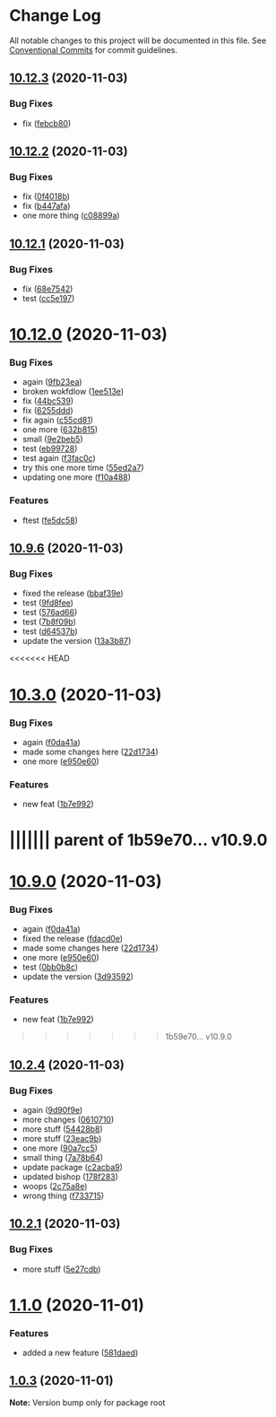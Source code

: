 # Change Log

All notable changes to this project will be documented in this file.
See [Conventional Commits](https://conventionalcommits.org) for commit guidelines.

## [10.12.3](https://github.com/andrewmtam/lerna-test/compare/v10.12.2...v10.12.3) (2020-11-03)


### Bug Fixes

* fix ([febcb80](https://github.com/andrewmtam/lerna-test/commit/febcb8074e63d0f48b08d064129c32ff388eeca3))





## [10.12.2](https://github.com/andrewmtam/lerna-test/compare/v10.12.1...v10.12.2) (2020-11-03)


### Bug Fixes

* fix ([0f4018b](https://github.com/andrewmtam/lerna-test/commit/0f4018bbdcabb1454d3b3d589b9521909ac811df))
* fix ([b447afa](https://github.com/andrewmtam/lerna-test/commit/b447afa5a2fac185fdf1c39d9ff39d4aa961803b))
* one more thing ([c08899a](https://github.com/andrewmtam/lerna-test/commit/c08899a0b8f436eb17ebd3476e77824ed03cc59f))





## [10.12.1](https://github.com/andrewmtam/lerna-test/compare/v10.12.0...v10.12.1) (2020-11-03)


### Bug Fixes

* fix ([68e7542](https://github.com/andrewmtam/lerna-test/commit/68e7542becd073ddb6feacae590f761547fa1862))
* test ([cc5e197](https://github.com/andrewmtam/lerna-test/commit/cc5e197b6fa4f470d8ee995e3a7345c6b38b77aa))





# [10.12.0](https://github.com/andrewmtam/lerna-test/compare/v10.9.6...v10.12.0) (2020-11-03)


### Bug Fixes

* again ([9fb23ea](https://github.com/andrewmtam/lerna-test/commit/9fb23ea9810c613f228a2e3239478c10e223d7ed))
* broken wokfdlow ([1ee513e](https://github.com/andrewmtam/lerna-test/commit/1ee513ef75f205b79e3e357719780fd352fef97b))
* fix ([44bc539](https://github.com/andrewmtam/lerna-test/commit/44bc53966019ccb6fd013da827baceb4747496a0))
* fix ([6255ddd](https://github.com/andrewmtam/lerna-test/commit/6255ddd5d09e2f7ace8d992f33d12ca95b10f0a5))
* fix again ([c55cd81](https://github.com/andrewmtam/lerna-test/commit/c55cd8156e04402d81e08b202a1086eca10580ee))
* one more ([632b815](https://github.com/andrewmtam/lerna-test/commit/632b8154dd65b970f92ae88ff8f404e9a1008f29))
* small ([9e2beb5](https://github.com/andrewmtam/lerna-test/commit/9e2beb5917a3582528b6ce2c4b5c1575c4df0e06))
* test ([eb99728](https://github.com/andrewmtam/lerna-test/commit/eb99728970d758cf38fc14d65d9e841961869aaa))
* test again ([f3fac0c](https://github.com/andrewmtam/lerna-test/commit/f3fac0c78225c090ff62a7fac2a69b7dacce4074))
* try this one more time ([55ed2a7](https://github.com/andrewmtam/lerna-test/commit/55ed2a71413850927b9434c19532a2cc0120c3b2))
* updating one more ([f10a488](https://github.com/andrewmtam/lerna-test/commit/f10a488f54eeb39c84db28ed05fd67c174d5a818))


### Features

* ftest ([fe5dc58](https://github.com/andrewmtam/lerna-test/commit/fe5dc585d0b94e859a519b653f7546165cfd60fc))





## [10.9.6](https://github.com/andrewmtam/lerna-test/compare/v10.3.0...v10.9.6) (2020-11-03)


### Bug Fixes

* fixed the release ([bbaf39e](https://github.com/andrewmtam/lerna-test/commit/bbaf39ec3fb691c4a18368c8bf74dac04a66e853))
* test ([9fd8fee](https://github.com/andrewmtam/lerna-test/commit/9fd8fee8b721b6d60da667f778bc24ee7f4da6c7))
* test ([576ad66](https://github.com/andrewmtam/lerna-test/commit/576ad66bf18d6cddfbe66cadddc9355b63859bee))
* test ([7b8f09b](https://github.com/andrewmtam/lerna-test/commit/7b8f09be09bb10c8dbe6b10334a7ba9ecfa1fea5))
* test ([d64537b](https://github.com/andrewmtam/lerna-test/commit/d64537b0ee43eb523367afd4f504c9329820e69b))
* update the version ([13a3b87](https://github.com/andrewmtam/lerna-test/commit/13a3b8791e9ed9819ec3858bde49201b8df21e72))





<<<<<<< HEAD
# [10.3.0](https://github.com/andrewmtam/lerna-test/compare/v10.2.4...v10.3.0) (2020-11-03)


### Bug Fixes

* again ([f0da41a](https://github.com/andrewmtam/lerna-test/commit/f0da41aa0382e801af2d1c4541ac44db7dd1fe0e))
* made some changes here ([22d1734](https://github.com/andrewmtam/lerna-test/commit/22d17347190bbccd872ebfe731e6f990548164bb))
* one more ([e950e60](https://github.com/andrewmtam/lerna-test/commit/e950e60ca48bf8181a39a0165a490175b61503da))


### Features

* new feat ([1b7e992](https://github.com/andrewmtam/lerna-test/commit/1b7e992e52cff8cef9eb6bd1e91cf7182981a881))





||||||| parent of 1b59e70... v10.9.0
=======
# [10.9.0](https://github.com/andrewmtam/lerna-test/compare/v10.2.4...v10.9.0) (2020-11-03)


### Bug Fixes

* again ([f0da41a](https://github.com/andrewmtam/lerna-test/commit/f0da41aa0382e801af2d1c4541ac44db7dd1fe0e))
* fixed the release ([fdacd0e](https://github.com/andrewmtam/lerna-test/commit/fdacd0ed9a0c2cf4a0576b41c260e2ab1c2384d0))
* made some changes here ([22d1734](https://github.com/andrewmtam/lerna-test/commit/22d17347190bbccd872ebfe731e6f990548164bb))
* one more ([e950e60](https://github.com/andrewmtam/lerna-test/commit/e950e60ca48bf8181a39a0165a490175b61503da))
* test ([0bb0b8c](https://github.com/andrewmtam/lerna-test/commit/0bb0b8c5f9491888c19068fb17046f280ef6ae22))
* update the version ([3d93592](https://github.com/andrewmtam/lerna-test/commit/3d9359246e71778467a14b6fe9a958f90f394352))


### Features

* new feat ([1b7e992](https://github.com/andrewmtam/lerna-test/commit/1b7e992e52cff8cef9eb6bd1e91cf7182981a881))





>>>>>>> 1b59e70... v10.9.0
## [10.2.4](https://github.com/andrewmtam/lerna-test/compare/v10.2.1...v10.2.4) (2020-11-03)


### Bug Fixes

* again ([9d90f9e](https://github.com/andrewmtam/lerna-test/commit/9d90f9e063dd692a409060c7d92cd159a1484778))
* more changes ([0610710](https://github.com/andrewmtam/lerna-test/commit/06107103415a06e5efffb19723e90030d4d909d9))
* more stuff ([54428b8](https://github.com/andrewmtam/lerna-test/commit/54428b830712b0c630c89f54df1ef96ee95bcca3))
* more stuff ([23eac9b](https://github.com/andrewmtam/lerna-test/commit/23eac9b98f96e04c2f8c8d217406b50117f225e0))
* one more ([90a7cc5](https://github.com/andrewmtam/lerna-test/commit/90a7cc554c3d8352c5fa0cd3fd8b5705a0e92dc6))
* small thing ([7a78b64](https://github.com/andrewmtam/lerna-test/commit/7a78b6439544e099c1ad5c3c02ceb22d4d2b00cf))
* update package ([c2acba9](https://github.com/andrewmtam/lerna-test/commit/c2acba983db47faeda299171d1f248ea64aeb13c))
* updated bishop ([178f283](https://github.com/andrewmtam/lerna-test/commit/178f283e0adc702756029e8f03aa078e3f045702))
* woops ([2c75a8e](https://github.com/andrewmtam/lerna-test/commit/2c75a8ee6e95d47843c70c6a8528fd49fdde3595))
* wrong thing ([f733715](https://github.com/andrewmtam/lerna-test/commit/f733715fc86beeb242406730d855d72541235c9a))





## [10.2.1](https://github.com/andrewmtam/lerna-test/compare/v10.2.0...v10.2.1) (2020-11-03)


### Bug Fixes

* more stuff ([5e27cdb](https://github.com/andrewmtam/lerna-test/commit/5e27cdb4f2794b32b2a9d3dfe346e135a7b4d2a0))





# [1.1.0](https://github.com/andrewmtam/lerna-test/compare/v1.0.3...v1.1.0) (2020-11-01)


### Features

* added a new feature ([581daed](https://github.com/andrewmtam/lerna-test/commit/581daed3a7b12c36a13e91817c2fa868bbe71aa2))





## [1.0.3](https://github.com/andrewmtam/lerna-test/compare/v1.0.2...v1.0.3) (2020-11-01)

**Note:** Version bump only for package root
